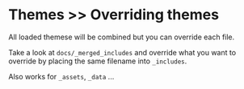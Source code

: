 # Themes >> Overriding themes

All loaded themese will be combined but you can override each file.

Take a look at `docs/_merged_includes` and override what you want to override by placing the same filename into `_includes`.

Also works for `_assets`, `_data` ...
